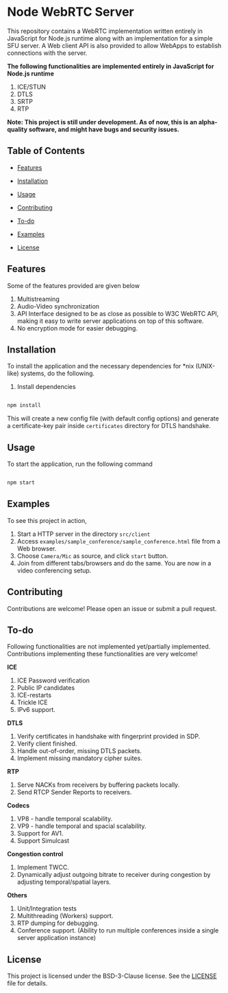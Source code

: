 
# Node WebRTC Server

  

This repository contains a WebRTC implementation written entirely in JavaScript for Node.js runtime along with an implementation for a simple SFU server. A Web client API is also provided to allow WebApps to establish connections with the server.

**The following functionalities are implemented entirely in JavaScript for Node.js runtime**

1. ICE/STUN
2. DTLS
3. SRTP
4. RTP
  

**Note: This project is still under development. As of now, this is an alpha-quality software, and might have bugs and security issues.**

  
  
  

## Table of Contents

- [Features](#features)

- [Installation](#installation)

- [Usage](#usage)

- [Contributing](#contributing)

- [To-do](#to-do)

- [Examples](#examples)

- [License](#license)


## Features

  Some of the features provided are given below
  
  1. Multistreaming
  2. Audio-Video synchronization
  3. API Interface designed to be as close as possible to W3C WebRTC API, making it easy to write server applications on top of this software.
  4. No encryption mode for easier debugging.

## Installation

To install the application and the necessary dependencies for *nix (UNIX-like) systems, do the following.

  

1. Install dependencies

```bash

npm install

```
This will create a new config file (with default config options) and generate a certificate-key pair inside `certificates` directory for DTLS handshake.
  

## Usage

  

To start the application, run the following command

```bash

npm start

```
## Examples

To see this project in action,

1. Start a HTTP server in the directory `src/client`
2. Access `examples/sample_conference/sample_conference.html` file from a Web browser.
3. Choose `Camera/Mic` as source, and click `start` button.
4. Join from different tabs/browsers and do the same. You are now in a video conferencing setup.


## Contributing

  

Contributions are welcome! Please open an issue or submit a pull request.


## To-do

Following functionalities are not implemented yet/partially implemented. Contributions implementing these functionalities are very welcome!

**ICE**
1. ICE Password verification
2. Public IP candidates
3. ICE-restarts
4. Trickle ICE
5. IPv6 support.

**DTLS**

 1. Verify certificates in handshake with fingerprint provided in SDP.
 2. Verify client finished.
 3. Handle out-of-order, missing DTLS packets.
 4. Implement missing mandatory cipher suites.

**RTP**

1. Serve NACKs from receivers by buffering packets locally.
2. Send RTCP Sender Reports to receivers.

**Codecs**

1. VP8 - handle temporal scalability.
2. VP9 - handle temporal and spacial scalability.
3. Support for AV1.
4. Support Simulcast

**Congestion control**

1. Implement TWCC.
2. Dynamically adjust outgoing bitrate to receiver during congestion by adjusting temporal/spatial layers.

**Others**

1. Unit/Integration tests
2. Multithreading (Workers) support.
3. RTP dumping for debugging.
4. Conference support. (Ability to run multiple conferences inside a single server application instance)


## License

  

This project is licensed under the BSD-3-Clause license. See the [LICENSE](LICENSE.txt) file for details.
